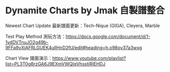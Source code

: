 # Dynamite Charts by Jmak 自製譜整合

Newest Chart Update 最新譜面更新：Tech-Nique (GIGA), Cleyera, Marble

Test Play Method 測玩方法：https://docs.google.com/document/d/1-1ydDVTnuJO2g49b-9FFa9vXiAFRLGUEK4ullHnD2fU/edit#heading=h.o98ov37a3wxg

Chart View 譜面演示：https://www.youtube.com/playlist?list=PL3T0g8rzGA6J9EXmVWQlqVhsstjRIEHDJ